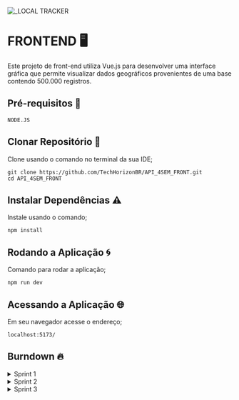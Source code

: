 ![_LOCAL TRACKER](https://github.com/user-attachments/assets/54943760-4003-44e1-a4aa-a9bb536bf6bc)

# FRONTEND 🖥️

Este projeto de front-end utiliza Vue.js para desenvolver uma interface gráfica que permite visualizar dados geográficos provenientes de uma base contendo 500.000 registros.

## Pré-requisitos 🧰
```
NODE.JS
```
## Clonar Repositório 🟰

Clone usando o comando no terminal da sua IDE; 
```
git clone https://github.com/TechHorizonBR/API_4SEM_FRONT.git
cd API_4SEM_FRONT
```

## Instalar Dependências ⚠️

Instale usando o comando;
```
npm install
```

## Rodando a Aplicação 🌀

Comando para rodar a aplicação;
```
npm run dev
```

## Acessando a Aplicação 🌐

Em seu navegador acesse o endereço;
```
localhost:5173/
```

## Burndown 🔥

<details>
     
<summary>Sprint 1</summary>

<img src="https://github.com/user-attachments/assets/2e319293-90e7-4de4-a9a1-654c521457c3" width="750" />

</details>

<details>

<summary>Sprint 2</summary>

![WhatsApp Image 2024-10-19 at 14 38 16](https://github.com/user-attachments/assets/aff43a9b-fff2-430c-9eee-2efbb0c6111d)

</details>

<details>

<summary>Sprint 3</summary>

![image](https://github.com/user-attachments/assets/022e7abc-c46c-4736-8103-3eaa0964b4c3)
     
</details>
